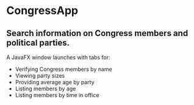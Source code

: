 # CongressApp

## Search information on Congress members and political parties.

A JavaFX window launches with tabs for:
  * Verifying Congress members by name
  * Viewing party sizes
  * Providing average age by party
  * Listing members by age
  * Listing members by time in office  

